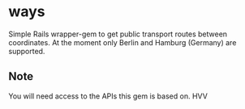 # ways
Simple Rails wrapper-gem to get public transport routes between coordinates. 
At the moment only Berlin and Hamburg (Germany) are supported.

## Note
You will need access to the APIs this gem is based on.
HVV
